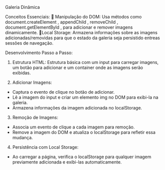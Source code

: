 Galeria Dinâmica


Conceitos Essenciais:
📌 Manipulação do DOM: Usa métodos como document.createElement , appendChild , 
removeChild , document.getElementById , para adicionar e remover imagens dinamicamente.
📌Local Storage: Armazena informações sobre as imagens adicionadas/removidas 
para que o estado da galeria seja persistido entreas sessões de navegação.


Desenvolvimento Passo a Passo:
1. Estrutura HTML: Estrutura básica com um input para carregar imagens,
   um botão para adicionar e um container onde as imagens serão exibidas.

3. Adicionar Imagens:
- Captura o evento de clique no botão de adicionar.
- Lê a imagem do input e criar um elemento img no DOM para exibi-la na galeria.
- Armazena informações da imagem adicionada no localStorage.

3. Remoção de Imagens:
- Associa um evento de clique a cada imagem para remoção. 
- Remove a imagem do DOM e atualiza o localStorage para refletir essa mudança.

4. Persistência com Local Storage:
- Ao carregar a página, verifica o localStorage para qualquer imagem previamente adicionada e exibi-las automaticamente.
